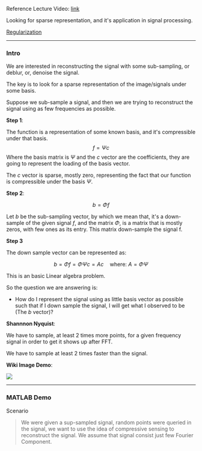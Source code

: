 Reference Lecture Video: [link](https://www.youtube.com/watch?v=rt5mMEmZHfs&feature=youtu.be&ab_channel=NathanKutz)

Looking for sparse representation, and it's application in signal processing. 

[Regularization](../AMATH%20584%20Numerical%20Linear%20Algebra/Regularization.md)

---
### Intro

We are interested in reconstructing the signal with some sub-sampling, or deblur, or, denoise the signal. 

The key is to look for a sparse representation of the image/signals under some basis. 

Suppose we sub-sample a signal, and then we are trying to reconstruct the signal using as few frequencies as possible. 

**Step 1**: 

The function is a representation of some known basis, and it's compressible under that basis. 
$$
f = \Psi c
$$ 
Where the basis matrix is $\Psi$ and the $c$ vector are the coefficients, they are going to represent the loading of the basis vector. 

The $c$ vector is sparse, mostly zero, representing the fact that our function is compressible under the basis $\Psi$. 

**Step 2**: 

$$
b = \Phi f
$$

Let $b$ be the sub-sampling vector, by which we mean that, it's a down-sample of the given signal $f$, and the matrix $\Phi$, is a matrix that is mostly zeros, with few ones as its entry. This matrix down-sample the signal f. 

**Step 3**

The down sample vector can be represented as: 

$$
b = \Phi f = \Phi \Psi c = Ac \quad \text{where: } A = \Phi\Psi
$$

This is an basic Linear algebra problem. 


So the question we are answering is: 
* How do I represent the signal using as little basis vector as possible such that if I down sample the signal, I will get what I observed to be (The $b$ vector)? 


**Shannnon Nyquist**: 

We have to sample, at least 2 times more points, for a given frequency signal in order to get it shows up after FFT. 

We have to sample at least 2 times faster than the signal. 

**Wiki Image Demo**: 

![](Orthogonal_Matching_Pursuit.gif)

---
### MATLAB Demo

Scenario
> We were given a sup-sampled signal, random points were queried in the signal, we want to use the idea of compressive sensing to reconstruct the signal. We assume that signal consist just few Fourier Component. 

